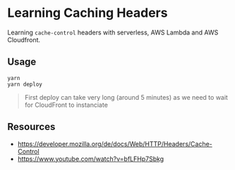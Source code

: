 # Learning Caching Headers

Learning `cache-control` headers with serverless, AWS Lambda and AWS Cloudfront.

## Usage

```
yarn
yarn deploy
```

> First deploy can take very long (around 5 minutes) as we need to wait for CloudFront to instanciate

## Resources

- https://developer.mozilla.org/de/docs/Web/HTTP/Headers/Cache-Control
- https://www.youtube.com/watch?v=bfLFHp7Sbkg
